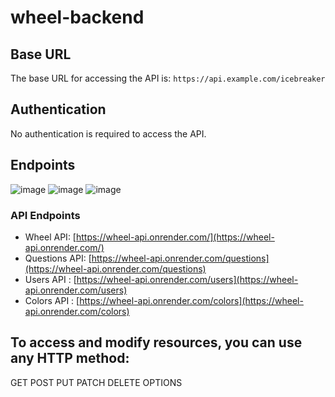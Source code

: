 # wheel-backend

## Base URL

The base URL for accessing the API is: `https://api.example.com/icebreaker`

## Authentication

No authentication is required to access the API.

## Endpoints

![image](https://github.com/HarishVerma-UI/wheel-backend/assets/16557259/00bd4845-8d0d-4a53-836d-b4c0558642d1)
![image](https://github.com/HarishVerma-UI/wheel-backend/assets/16557259/2c8e8033-7ecf-4c5c-a71b-38ba6592c276)
![image](https://github.com/HarishVerma-UI/wheel-backend/assets/16557259/6379010b-b29c-4766-a5ef-e5d977059c0e)


### API Endpoints

- Wheel API: [https://wheel-api.onrender.com/](https://wheel-api.onrender.com/)
- Questions API: [https://wheel-api.onrender.com/questions](https://wheel-api.onrender.com/questions)
- Users API : [https://wheel-api.onrender.com/users](https://wheel-api.onrender.com/users)
- Colors API : [https://wheel-api.onrender.com/colors](https://wheel-api.onrender.com/colors)


## To access and modify resources, you can use any HTTP method:
GET POST PUT PATCH DELETE OPTIONS
